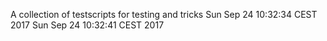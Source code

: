 A collection of testscripts for testing and tricks
Sun Sep 24 10:32:34 CEST 2017
Sun Sep 24 10:32:41 CEST 2017
